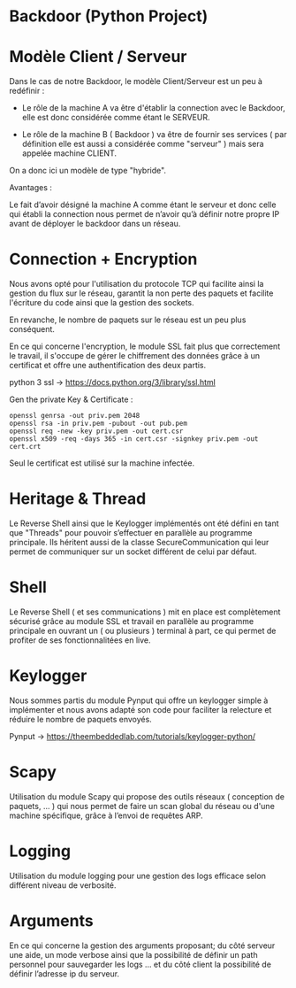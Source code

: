 # Backdoor (Python Project)

# Modèle Client / Serveur 


Dans le cas de notre Backdoor, le modèle Client/Serveur est un peu à redéfinir :

-	Le rôle de la machine A va être d'établir la connection avec le Backdoor, elle est donc considérée comme étant le SERVEUR.

-	Le rôle de la machine B ( Backdoor )  va être de fournir ses services ( par définition elle est aussi a considérée comme 
"serveur" ) mais sera appelée machine CLIENT.

On a donc ici un modèle de type "hybride".

Avantages : 

Le fait d’avoir désigné la machine A comme étant le serveur et donc celle qui établi la connection nous permet de n’avoir qu’à définir notre propre IP avant de déployer le backdoor dans un réseau.




# Connection + Encryption

Nous avons opté pour l'utilisation du protocole TCP qui facilite ainsi la gestion du flux sur le réseau, garantit la non perte des paquets et facilite l'écriture du code ainsi que la gestion des sockets.

En revanche, le nombre de paquets sur le réseau est un peu plus conséquent.


En ce qui concerne l'encryption, le module SSL fait plus que correctement le travail, il s'occupe de gérer le chiffrement des données grâce à un certificat et offre une authentification des deux partis. 

python 3 ssl →  https://docs.python.org/3/library/ssl.html

Gen the private Key & Certificate : 

	openssl genrsa -out priv.pem 2048
	openssl rsa -in priv.pem -pubout -out pub.pem
	openssl req -new -key priv.pem -out cert.csr
	openssl x509 -req -days 365 -in cert.csr -signkey priv.pem -out cert.crt

Seul le certificat est utilisé sur la machine infectée.

# Heritage & Thread

Le Reverse Shell ainsi que le Keylogger implémentés ont été défini en tant que "Threads" pour pouvoir s’effectuer en parallèle au programme principale. Ils héritent aussi de la classe SecureCommunication qui leur permet de communiquer sur un socket différent de celui par défaut. 


# Shell

Le Reverse Shell ( et ses communications ) mit en place est complètement sécurisé grâce au module SSL et travail en parallèle au programme principale en ouvrant un ( ou plusieurs ) terminal à part, ce qui permet de profiter de ses fonctionnalitées en live.



# Keylogger

Nous sommes partis du module Pynput qui offre un keylogger simple à implémenter et nous avons adapté son code pour faciliter la relecture et réduire le nombre de paquets envoyés.


Pynput → https://theembeddedlab.com/tutorials/keylogger-python/

# Scapy

Utilisation du module Scapy qui propose des outils réseaux ( conception de paquets, ... ) qui nous permet de faire un scan global du réseau ou d'une machine spécifique, grâce à l’envoi de requêtes ARP.


# Logging 

Utilisation du module logging pour une gestion des logs efficace selon différent niveau de verbosité.

# Arguments

En ce qui concerne la gestion des arguments proposant; du côté serveur une aide, un mode verbose ainsi que la possibilité de définir un path personnel pour sauvegarder les logs …
et du côté client la possibilité de définir l’adresse ip du serveur.

